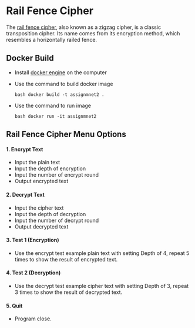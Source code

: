 # Rail Fence Cipher
The [rail fence cipher](https://en.wikipedia.org/wiki/Rail_fence_cipher), also known as a zigzag cipher, is a classic transposition cipher. Its name comes from its encryption method, which resembles a horizontally railed fence.

## Docker Build
- Install [docker engine](https://docs.docker.com/desktop/) on the computer
  

- Use the command to build docker image
    ```
    bash docker build -t assignmnet2 .
    ```
- Use the command to run image
    ```
    bash docker run -it assignmnet2
    ```

## Rail Fence Cipher Menu Options
#### 1. Encrypt Text
* Input the plain text
* Input the depth of encryption
* Input the number of encrypt round
* Output encrypted text
        
#### 2. Decrypt Text
* Input the cipher text
* Input the depth of decryption
* Input the number of decrypt round
* Output decrypted text

#### 3. Test 1 (Encryption)
* Use the encrypt test example plain text with setting Depth of 4, repeat 5 times to show the result of encrypted text.
#### 4. Test 2 (Decryption)
* Use the decrypt test example cipher text with setting Depth of 3, repeat 3 times to show the result of decrypted text.
#### 5. Quit
* Program close.
